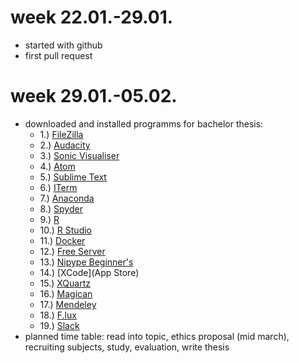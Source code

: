 # week 22.01.-29.01.

- started with github
- first pull request


# week 29.01.-05.02.

- downloaded and installed programms for bachelor thesis:
  - 1.) [FileZilla](https://filezilla-project.org)  
  - 2.) [Audacity](http://www.audacity.de/downloads/)
  - 3.) [Sonic Visualiser](http://www.sonicvisualiser.org/download.html)
  - 4.) [Atom](http://flight-manual.atom.io/getting-started/sections/installing-atom/)
  - 5.) [Sublime Text](https://www.sublimetext.com/3)
  - 6.) [ITerm](https://www.iterm2.com/downloads.html)
  - 7.) [Anaconda](https://www.anaconda.com/download/#macos)
  - 8.) [Spyder](https://pythonhosted.org/spyder/installation.html#installing-on-macos-x)
  - 9.) [R](http://de.download.cnet.com/R-for-Mac-OS-X/3000-2053_4-7831.html)
  - 10.) [R Studio](https://www.rstudio.com/products/rstudio/download/)
  - 11.) [Docker](https://www.docker.com/get-docker)
  - 12.) [Free Server](https://surfer.nmr.mgh.harvard.edu/fswiki/DownloadAndInstall)
  - 13.) [Nipype Beginner's](http://miykael.github.io/nipype-beginner-s-guide/installation.html#anaconda)
  - 14.) [XCode](App Store)
  - 15.) [XQuartz](https://www.xquartz.org)
  - 16.) [Magican](https://magican.de.softonic.com/mac)
  - 17.) [Mendeley](https://www.mendeley.com/download-desktop/)
  - 18.) [F.lux](http://de.download.cnet.com/F-lux/3000-18487_4-10908885.html)
  - 19.) [Slack](https://slack.com/intl/de-de/downloads/osx)
- planned time table: read into topic, ethics proposal (mid march), recruiting subjects, study, evaluation, write thesis
